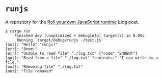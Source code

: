 # `runjs`

A repository for the
[Roll your own JavaScript runtime](https://deno.com/blog/roll-your-own-javascript-runtime)
blog post.

```shellsession
$ cargo run
    Finished dev [unoptimized + debuginfo] target(s) in 0.05s
     Running `target/debug/runjs ./test.js`
[out]: "Hello" "runjs!"
[err]: "Boom!"
[err]: "Unable to read file" "./log.txt" {"code":"ENOENT"}
[out]: "Read from a file" "./log.txt" "contents:" "I can write to a file."
[out]: "Removing file" "./log.txt"
[out]: "File removed"
```
